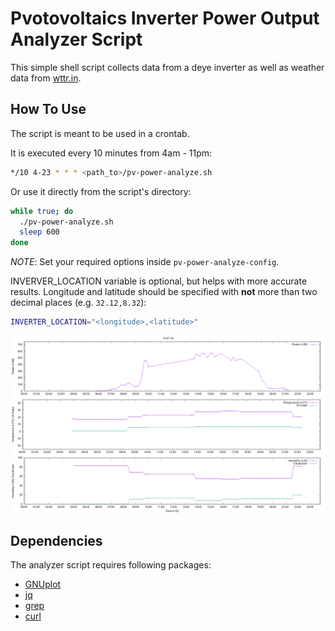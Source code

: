 # Pvotovoltaics Inverter Power Output Analyzer Script
 
This simple shell script collects data from a deye
inverter as well as weather data from [wttr.in](https://wttr.in).

## How To Use

The script is meant to be used in a crontab.

It is executed every 10 minutes from 4am - 11pm:
```sh
*/10 4-23 * * * <path_to>/pv-power-analyze.sh
```

Or use it directly from the script's directory:
```sh
while true; do
  ./pv-power-analyze.sh
  sleep 600
done
```

*NOTE*: Set your required options inside `pv-power-analyze-config`. 

INVERVER_LOCATION variable is optional, but helps with more accurate results.
Longitude and latitude should be specified with **not** more
than two decimal places (e.g. `32.12,8.32`):
```sh
INVERTER_LOCATION="<longitude>,<latitude>"
```

![plot](./plot.png)

## Dependencies

The analyzer script requires following packages:
* [GNUplot](http://www.gnuplot.info/documentation.html)
* [jq](https://github.com/jqlang/jq)
* [grep](https://www.gnu.org/software/grep/)
* [curl](https://curl.se/docs/)
